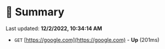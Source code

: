 # 📖 Summary
Last updated: **12/2/2022, 10:34:14 AM**

- `GET` [https://google.com](https://google.com) - **Up** (201ms)

